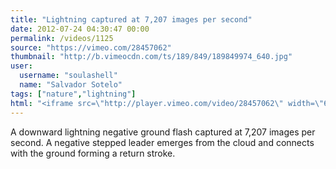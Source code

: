 ```yaml
---
title: "Lightning captured at 7,207 images per second"
date: 2012-07-24 04:30:47 00:00
permalink: /videos/1125
source: "https://vimeo.com/28457062"
thumbnail: "http://b.vimeocdn.com/ts/189/849/189849974_640.jpg"
user:
  username: "soulashell"
  name: "Salvador Sotelo"
tags: ["nature","lightning"]
html: "<iframe src=\"http://player.vimeo.com/video/28457062\" width=\"640\" height=\"528\" frameborder=\"0\" webkitAllowFullScreen mozallowfullscreen allowFullScreen></iframe>"
---
```


A downward lightning negative ground flash captured at 7,207 images per second. A negative stepped leader emerges from the cloud and connects with the ground forming a return stroke.